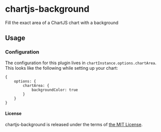 # chartjs-background

Fill the exact area of a ChartJS chart with a background

## Usage

### Configuration

The configuration for this plugin lives in `chartInstance.options.chartArea`. This looks like the following while setting up your chart:

```
{
    options: {
        chartArea: {
            backgroundColor: true
        }
    }
}
```

#### License

chartjs-background is released under the terms of [the MIT License](http://www.opensource.org/licenses/MIT).
